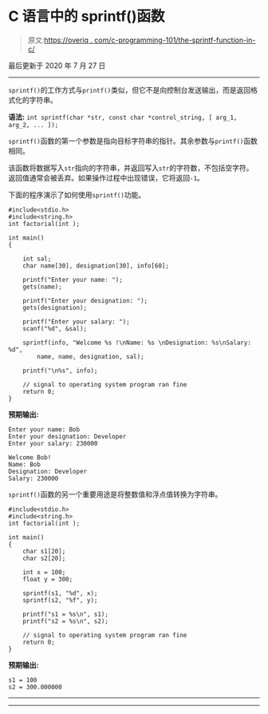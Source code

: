 # C 语言中的 sprintf()函数

> 原文:[https://overiq . com/c-programming-101/the-sprintf-function-in-c/](https://overiq.com/c-programming-101/the-sprintf-function-in-c/)

最后更新于 2020 年 7 月 27 日

* * *

`sprintf()`的工作方式与`printf()`类似，但它不是向控制台发送输出，而是返回格式化的字符串。

**语法:** `int sprintf(char *str, const char *control_string, [ arg_1, arg_2, ... ]);`

`sprintf()`函数的第一个参数是指向目标字符串的指针。其余参数与`printf()`函数相同。

该函数将数据写入`str`指向的字符串，并返回写入`str`的字符数，不包括空字符。返回值通常会被丢弃。如果操作过程中出现错误，它将返回`-1`。

下面的程序演示了如何使用`sprintf()`功能。

```
#include<stdio.h>
#include<string.h>
int factorial(int );

int main()
{

    int sal;
    char name[30], designation[30], info[60];

    printf("Enter your name: ");
    gets(name);

    printf("Enter your designation: ");
    gets(designation);

    printf("Enter your salary: ");
    scanf("%d", &sal);

    sprintf(info, "Welcome %s !\nName: %s \nDesignation: %s\nSalary: %d",
        name, name, designation, sal);

    printf("\n%s", info);

    // signal to operating system program ran fine
    return 0;
}

```

**预期输出:**

```
Enter your name: Bob
Enter your designation: Developer
Enter your salary: 230000

Welcome Bob!
Name: Bob
Designation: Developer
Salary: 230000

```

`sprintf()`函数的另一个重要用途是将整数值和浮点值转换为字符串。

```
#include<stdio.h>
#include<string.h>
int factorial(int );

int main()
{
    char s1[20];
    char s2[20];

    int x = 100;
    float y = 300;

    sprintf(s1, "%d", x);
    sprintf(s2, "%f", y);

    printf("s1 = %s\n", s1);
    printf("s2 = %s\n", s2);

    // signal to operating system program ran fine
    return 0;
}

```

**预期输出:**

```
s1 = 100
s2 = 300.000000

```

* * *

* * *